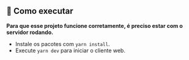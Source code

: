 ## 🚀 Como executar

**Para que esse projeto funcione corretamente, é preciso estar com o servidor rodando.**

- Instale os pacotes com `yarn install`.
- Execute `yarn dev` para iniciar o cliente web.